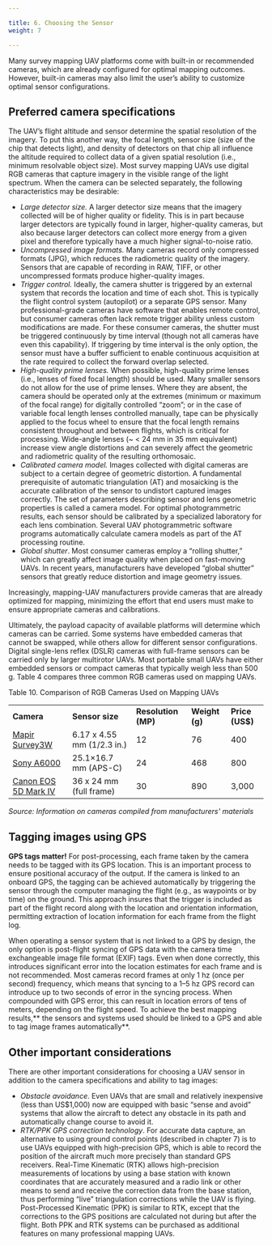 ```yaml
---

title: 6. Choosing the Sensor
weight: 7

---
```



Many survey mapping UAV platforms come with built-in or recommended cameras, which are already configured for optimal mapping outcomes. However, built-in cameras may also limit the user’s ability to customize optimal sensor configurations. 


## Preferred camera specifications

The UAV’s flight altitude and sensor determine the spatial resolution of the imagery. To put this another way, the focal length, sensor size (size of the chip that detects light), and density of detectors on that chip all influence the altitude required to collect data of a given spatial resolution (i.e., minimum resolvable object size). Most survey mapping UAVs use digital RGB cameras that capture imagery in the visible range of the light spectrum. When the camera can be selected separately, the following characteristics may be desirable:



*   _Large detector size._ A larger detector size means that the imagery collected will be of higher quality or fidelity. This is in part because larger detectors are typically found in larger, higher-quality cameras, but also because larger detectors can collect more energy from a given pixel and therefore typically have a much higher signal-to-noise ratio.
*   _Uncompressed image formats._ Many cameras record only compressed formats (JPG), which reduces the radiometric quality of the imagery. Sensors that are capable of recording in RAW, TIFF, or other uncompressed formats produce higher-quality images.
*   _Trigger control._ Ideally, the camera shutter is triggered by an external system that records the location and time of each shot. This is typically the flight control system (autopilot) or a separate GPS sensor. Many professional-grade cameras have software that enables remote control, but consumer cameras often lack remote trigger ability unless custom modifications are made. For these consumer cameras, the shutter must be triggered continuously by time interval (though not all cameras have even this capability). If triggering by time interval is the only option, the sensor must have a buffer sufficient to enable continuous acquisition at the rate required to collect the forward overlap selected.
*   _High-quality prime lenses._ When possible, high-quality prime lenses (i.e., lenses of fixed focal length) should be used. Many smaller sensors do not allow for the use of prime lenses. Where they are absent, the camera should be operated only at the extremes (minimum or maximum of the focal range) for digitally controlled “zoom”; or in the case of variable focal length lenses controlled manually, tape can be physically applied to the focus wheel to ensure that the focal length remains consistent throughout and between flights, which is critical for processing. Wide-angle lenses (~ < 24 mm in 35 mm equivalent) increase view angle distortions and can severely affect the geometric and radiometric quality of the resulting orthomosaic.
*   _Calibrated camera model._ Images collected with digital cameras are subject to a certain degree of geometric distortion. A fundamental prerequisite of automatic triangulation (AT) and mosaicking is the accurate calibration of the sensor to undistort captured images correctly. The set of parameters describing sensor and lens geometric properties is called a camera model. For optimal photogrammetric results, each sensor should be calibrated by a specialized laboratory for each lens combination. Several UAV photogrammetric software programs automatically calculate camera models as part of the AT processing routine.
*   _Global shutter_. Most consumer cameras employ a “rolling shutter,” which can greatly affect image quality when placed on fast-moving UAVs. In recent years, manufacturers have developed “global shutter” sensors that greatly reduce distortion and image geometry issues.

Increasingly, mapping-UAV manufacturers provide cameras that are already optimized for mapping, minimizing the effort that end users must make to ensure appropriate cameras and calibrations. 

Ultimately, the payload capacity of available platforms will determine which cameras can be carried. Some systems have embedded cameras that cannot be swapped, while others allow for different sensor configurations. Digital single-lens reflex (DSLR) cameras with full-frame sensors can be carried only by larger multirotor UAVs. Most portable small UAVs have either embedded sensors or compact cameras that typically weigh less than 500 g. Table 4 compares three common RGB cameras used on mapping UAVs.

Table 10. Comparison of RGB Cameras Used on Mapping UAVs


<table>
  <tr>
   <td><strong>Camera</strong>
   </td>
   <td><strong>Sensor size</strong>
   </td>
   <td><strong>Resolution (MP)</strong>
   </td>
   <td><strong>Weight (g)</strong>
   </td>
   <td><strong>Price (US$)</strong>
   </td>
  </tr>
  <tr>
   <td><a href="https://www.mapir.camera/collections/survey3">Mapir Survey3W</a>
   </td>
   <td>6.17 x 4.55 mm (1/2.3 in.)
   </td>
   <td>12 
   </td>
   <td>76 
   </td>
   <td>400
   </td>
  </tr>
  <tr>
   <td><a href="https://www.sony.com/electronics/interchangeable-lens-cameras/ilce-6000-body-kit">Sony A6000</a>
   </td>
   <td>25.1×16.7 mm (APS-C)
   </td>
   <td>24 
   </td>
   <td>468 
   </td>
   <td>800
   </td>
  </tr>
  <tr>
   <td><a href="https://www.usa.canon.com/internet/portal/us/home/products/details/cameras/dslr/eos-5d-mark-iv">Canon EOS 5D Mark IV</a>
   </td>
   <td>36 x 24 mm (full frame)
   </td>
   <td>30 
   </td>
   <td>890 
   </td>
   <td>3,000
   </td>
  </tr>
</table>


_Source: Information on cameras compiled from manufacturers' materials_


## Tagging images using GPS 

**GPS tags matter!** For post-processing, each frame taken by the camera needs to be tagged with its GPS location. This is an important process to ensure positional accuracy of the output. If the camera is linked to an onboard GPS, the tagging can be achieved automatically by triggering the sensor through the computer managing the flight (e.g., as waypoints or by time) on the ground. This approach insures that the trigger is included as part of the flight record along with the location and orientation information, permitting extraction of location information for each frame from the flight log. 

When operating a sensor system that is not linked to a GPS by design, the only option is post-flight syncing of GPS data with the camera time exchangeable image file format (EXIF) tags. Even when done correctly, this introduces significant error into the location estimates for each frame and is not recommended. Most cameras record frames at only 1 hz (once per second) frequency, which means that syncing to a 1–5 hz GPS record can introduce up to two seconds of error in the syncing process. When compounded with GPS error, this can result in location errors of tens of meters, depending on the flight speed. To achieve the best mapping results,** the sensors and systems used should be linked to a GPS and able to tag image frames automatically**.


## Other important considerations

There are other important considerations for choosing a UAV sensor in addition to the camera specifications and ability to tag images:

 



*   _Obstacle avoidance_. Even UAVs that are small and relatively inexpensive (less than US$1,000) now are equipped with basic “sense and avoid” systems that allow the aircraft to detect any obstacle in its path and automatically change course to avoid it.
*   _RTK/PPK GPS correction technology_. For accurate data capture, an alternative to using ground control points (described in chapter 7) is to use UAVs equipped with high-precision GPS, which is able to record the position of the aircraft much more precisely than standard GPS receivers. Real-Time Kinematic (RTK) allows high-precision measurements of locations by using a base station with known coordinates that are accurately measured and a radio link or other means to send and receive the correction data from the base station, thus performing “live” triangulation corrections while the UAV is flying. Post-Processed Kinematic (PPK) is similar to RTK, except that the corrections to the GPS positions are calculated not during but after the flight. Both PPK and RTK systems can be purchased as additional features on many professional mapping UAVs. 